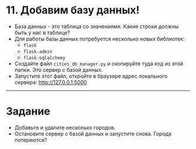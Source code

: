 #  11. Добавим базу данных!

- База данных - это таблица со значениями. Какие строки должны быть у нас в таблице?
- Для работы базы данных потребуется несколько новых библиотек:
  - `flask`
  - `flask-admin`
  - `flask-sqlalchemy`
- Создайте файл `cities_db_manager.py` и скопируйте туда код из этой папки. Это сервер с базой данных.
- Запустите этот файл, откройте в браузере адрес локального сервера: http://127.0.0.1:5000

---
# Задание 

- Добавьте и удалите несколько городов. 
- Остановите сервер с базой данных и запустите снова. Города потеряются?
